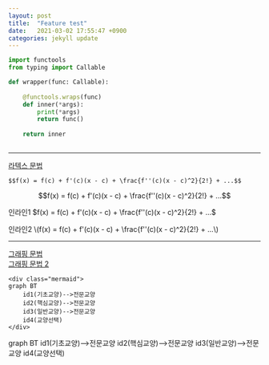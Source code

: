 ```yaml
---
layout: post
title:  "Feature test"
date:   2021-03-02 17:55:47 +0900
categories: jekyll update
---
```


```python
import functools
from typing import Callable 

def wrapper(func: Callable):
    
    @functools.wraps(func)
    def inner(*args):
        print(*args)    
        return func()
    
    return inner
    
```

---  

[라텍스 문법](https://en.wikibooks.org/wiki/LaTeX/Mathematics)

```ignorelang
$$f(x) = f(c) + f'(c)(x - c) + \frac{f''(c)(x - c)^2}{2!} + ...$$
```

$$f(x) = f(c) + f'(c)(x - c) + \frac{f''(c)(x - c)^2}{2!} + ...$$

인라인1 $f(x) = f(c) + f'(c)(x - c) + \frac{f''(c)(x - c)^2}{2!} + ...$

인라인2 \\(f(x) = f(c) + f'(c)(x - c) + \frac{f''(c)(x - c)^2}{2!} + ...\\)

---

[그래핑 문법](https://mermaid-js.github.io/mermaid/#/)  
[그래핑 문법 2](https://mermaid-js.github.io/mermaid/#/flowchart?id=flowcharts-basic-syntax)

```ignorelang
<div class="mermaid">
graph BT
    id1(기초교양)-->전문교양
    id2(핵심교양)-->전문교양
    id3(일반교양)-->전문교양
    id4(교양선택)
</div>
```

<div class="mermaid">
graph BT
    id1(기초교양)-->전문교양
    id2(핵심교양)-->전문교양
    id3(일반교양)-->전문교양
    id4(교양선택)
</div>
